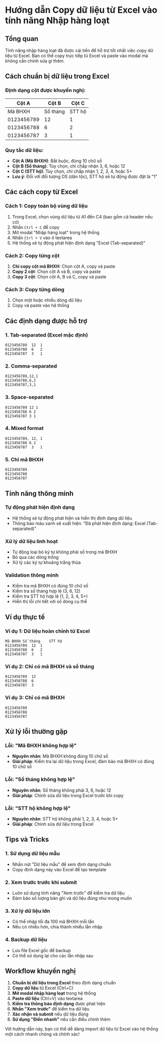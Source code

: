 # Hướng dẫn Copy dữ liệu từ Excel vào tính năng Nhập hàng loạt

## Tổng quan
Tính năng nhập hàng loạt đã được cải tiến để hỗ trợ tốt nhất việc copy dữ liệu từ Excel. Bạn có thể copy trực tiếp từ Excel và paste vào modal mà không cần chỉnh sửa gì thêm.

## Cách chuẩn bị dữ liệu trong Excel

### Định dạng cột được khuyến nghị:
| Cột A | Cột B | Cột C |
|-------|-------|-------|
| Mã BHXH | Số tháng | STT hộ |
| 0123456789 | 12 | 1 |
| 0123456788 | 6 | 2 |
| 0123456787 | 3 | 1 |

### Quy tắc dữ liệu:
- **Cột A (Mã BHXH)**: Bắt buộc, đúng 10 chữ số
- **Cột B (Số tháng)**: Tùy chọn, chỉ chấp nhận 3, 6, hoặc 12
- **Cột C (STT hộ)**: Tùy chọn, chỉ chấp nhận 1, 2, 3, 4, hoặc 5+
- **Lưu ý**: Đối với đối tượng DS (dân tộc), STT hộ sẽ tự động được đặt là "1"

## Các cách copy từ Excel

### Cách 1: Copy toàn bộ vùng dữ liệu
1. Trong Excel, chọn vùng dữ liệu từ A1 đến C4 (bao gồm cả header nếu có)
2. Nhấn `Ctrl + C` để copy
3. Mở modal "Nhập hàng loạt" trong hệ thống
4. Nhấn `Ctrl + V` vào ô textarea
5. Hệ thống sẽ tự động phát hiện định dạng "Excel (Tab-separated)"

### Cách 2: Copy từng cột
1. **Chỉ copy cột mã BHXH**: Chọn cột A, copy và paste
2. **Copy 2 cột**: Chọn cột A và B, copy và paste
3. **Copy 3 cột**: Chọn cột A, B và C, copy và paste

### Cách 3: Copy từng dòng
1. Chọn một hoặc nhiều dòng dữ liệu
2. Copy và paste vào hệ thống

## Các định dạng được hỗ trợ

### 1. Tab-separated (Excel mặc định)
```
0123456789	12	1
0123456788	6	2
0123456787	3	1
```

### 2. Comma-separated
```
0123456789,12,1
0123456788,6,2
0123456787,3,1
```

### 3. Space-separated
```
0123456789 12 1
0123456788 6 2
0123456787 3 1
```

### 4. Mixed format
```
0123456789, 12, 1
0123456788 6 2
0123456787	3	1
```

### 5. Chỉ mã BHXH
```
0123456789
0123456788
0123456787
```

## Tính năng thông minh

### Tự động phát hiện định dạng
- Hệ thống sẽ tự động phát hiện và hiển thị định dạng dữ liệu
- Thông báo màu xanh sẽ xuất hiện: "Đã phát hiện định dạng: Excel (Tab-separated)"

### Xử lý dữ liệu linh hoạt
- Tự động loại bỏ ký tự không phải số trong mã BHXH
- Bỏ qua các dòng trống
- Xử lý các ký tự khoảng trắng thừa

### Validation thông minh
- Kiểm tra mã BHXH có đúng 10 chữ số
- Kiểm tra số tháng hợp lệ (3, 6, 12)
- Kiểm tra STT hộ hợp lệ (1, 2, 3, 4, 5+)
- Hiển thị lỗi chi tiết với số dòng cụ thể

## Ví dụ thực tế

### Ví dụ 1: Dữ liệu hoàn chỉnh từ Excel
```
Mã BHXH	Số tháng	STT hộ
0123456789	12	1
0123456788	6	2
0123456787	3	1
```

### Ví dụ 2: Chỉ có mã BHXH và số tháng
```
0123456789	12
0123456788	6
0123456787	3
```

### Ví dụ 3: Chỉ có mã BHXH
```
0123456789
0123456788
0123456787
```

## Xử lý lỗi thường gặp

### Lỗi: "Mã BHXH không hợp lệ"
- **Nguyên nhân**: Mã BHXH không đúng 10 chữ số
- **Giải pháp**: Kiểm tra lại dữ liệu trong Excel, đảm bảo mã BHXH có đúng 10 chữ số

### Lỗi: "Số tháng không hợp lệ"
- **Nguyên nhân**: Số tháng không phải 3, 6, hoặc 12
- **Giải pháp**: Chỉnh sửa dữ liệu trong Excel trước khi copy

### Lỗi: "STT hộ không hợp lệ"
- **Nguyên nhân**: STT hộ không phải 1, 2, 3, 4, hoặc 5+
- **Giải pháp**: Chỉnh sửa dữ liệu trong Excel

## Tips và Tricks

### 1. Sử dụng dữ liệu mẫu
- Nhấn nút "Dữ liệu mẫu" để xem định dạng chuẩn
- Copy định dạng này vào Excel để tạo template

### 2. Xem trước trước khi submit
- Luôn sử dụng tính năng "Xem trước" để kiểm tra dữ liệu
- Đảm bảo số lượng bản ghi và dữ liệu đúng như mong muốn

### 3. Xử lý dữ liệu lớn
- Có thể nhập tối đa 100 mã BHXH mỗi lần
- Nếu có nhiều hơn, chia thành nhiều lần nhập

### 4. Backup dữ liệu
- Lưu file Excel gốc để backup
- Có thể sử dụng lại cho các lần nhập sau

## Workflow khuyến nghị

1. **Chuẩn bị dữ liệu trong Excel** theo định dạng chuẩn
2. **Copy dữ liệu** từ Excel (Ctrl+C)
3. **Mở modal nhập hàng loạt** trong hệ thống
4. **Paste dữ liệu** (Ctrl+V) vào textarea
5. **Kiểm tra thông báo định dạng** được phát hiện
6. **Nhấn "Xem trước"** để kiểm tra dữ liệu
7. **Xác nhận và submit** nếu dữ liệu đúng
8. **Sử dụng "Điền nhanh"** nếu cần điều chỉnh thêm

Với hướng dẫn này, bạn có thể dễ dàng import dữ liệu từ Excel vào hệ thống một cách nhanh chóng và chính xác!
